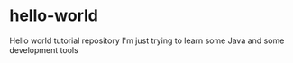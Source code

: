# hello-world
Hello world tutorial repository
I'm just trying to learn some Java and some development tools
